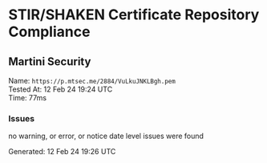 # STIR/SHAKEN Certificate Repository Compliance

## Martini Security

Name: `https://p.mtsec.me/2884/VuLkuJNKLBgh.pem`\
Tested At: 12 Feb 24 19:24 UTC\
Time: 77ms

### Issues

no warning, or error, or notice date level issues were found

Generated: 12 Feb 24 19:26 UTC